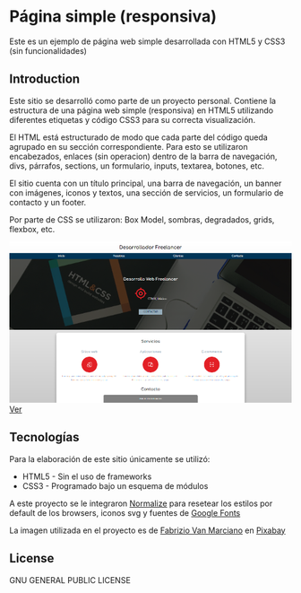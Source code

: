 # Página simple (responsiva)
Este es un ejemplo de página web simple desarrollada con HTML5 y CSS3 (sin funcionalidades)

## Introduction
Este sitio se desarrolló como parte de un proyecto personal. Contiene la estructura de una página web simple (responsiva) en HTML5 utilizando diferentes etiquetas y código CSS3 para su correcta visualización.

El HTML está estructurado de modo que cada parte del código queda agrupado en su sección correspondiente. Para esto se utilizaron encabezados, enlaces (sin operacion) dentro de la barra de navegación, divs, párrafos, sections, un formulario, inputs, textarea, botones, etc.

El sitio cuenta con un título principal, una barra de navegación, un banner con imágenes, iconos y textos, una sección de servicios, un formulario de contacto y un footer.

Por parte de CSS se utilizaron: Box Model, sombras, degradados, grids, flexbox, etc.

![Vista previa](img/preview.png)
[Ver]

## Tecnologías

Para la elaboración de este sitio únicamente se utilizó:

* HTML5 - Sin el uso de frameworks
* CSS3 - Programado bajo un esquema de módulos

A este proyecto se le integraron [Normalize] para resetear los estilos por default de los browsers, iconos svg y fuentes de [Google Fonts]

La imagen utilizada en el proyecto es de [Fabrizio Van Marciano](https://pixabay.com/es/users/vanmarciano-1310286/?utm_source=link-attribution&amp;utm_medium=referral&amp;utm_campaign=image&amp;utm_content=2038872) en [Pixabay](https://pixabay.com/es/?utm_source=link-attribution&amp;utm_medium=referral&amp;utm_campaign=image&amp;utm_content=2038872)

## License

GNU GENERAL PUBLIC LICENSE

[//]: # (These are reference links used in the body of this note and get stripped out when the markdown processor does its job. There is no need to format nicely because it shouldn't be seen. Thanks SO - http://stackoverflow.com/questions/4823468/store-comments-in-markdown-syntax)
   
   [Ver]: <https://cmjdesarrollo.github.io/01SimplePage/>
   [Normalize]: <https://necolas.github.io/normalize.css/>
   [Google Fonts]: <https://fonts.google.com/>
